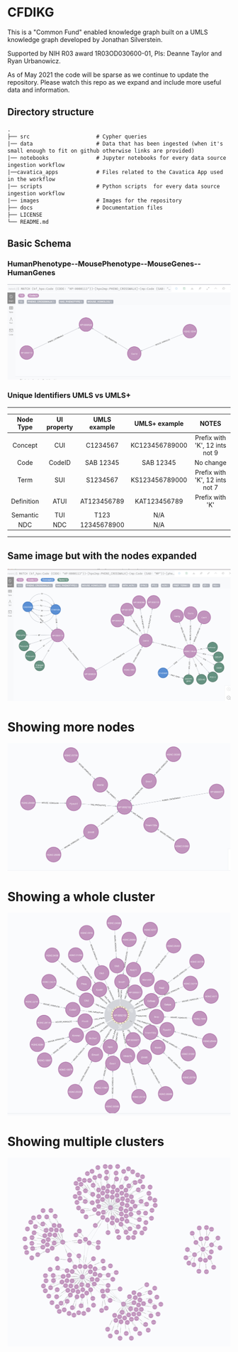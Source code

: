 # CFDIKG
This is a "Common Fund" enabled knowledge graph built on a UMLS knowledge graph developed by Jonathan Silverstein.

Supported by NIH R03 award 1R03OD030600-01, PIs: Deanne Taylor and Ryan Urbanowicz.

As of May 2021 the code will be sparse as we continue to update the repository. Please watch this repo as we expand and include more useful data and information.





## Directory structure

```
.
├── src                     # Cypher queries
|── data                    # Data that has been ingested (when it's small enough to fit on github otherwise links are provided)
|── notebooks               # Jupyter notebooks for every data source ingestion workflow
|──cavatica_apps            # Files related to the Cavatica App used in the workflow
|── scripts                 # Python scripts  for every data source ingestion workflow
|── images                  # Images for the repository
├── docs                    # Documentation files
├── LICENSE
└── README.md
```


## Basic Schema
### HumanPhenotype--MousePhenotype--MouseGenes--HumanGenes
![alt text](https://github.com/TaylorResearchLab/CFDIKG/blob/master/images/umls_nodes.png)


###    Unique Identifiers UMLS vs  UMLS+
------------------------------------------------------------------------------------------------
Node Type  | UI property |   UMLS example  |      UMLS+ example    |  NOTES                    |
| :---: | :---: | :---: | :---: | :---: | 
Concept    | CUI         | C1234567    | KC123456789000 | Prefix with 'K', 12 ints not 9       |
Code       | CodeID      | SAB 12345   | SAB 12345      | No change                            |
Term       | SUI         | S1234567    | KS123456789000 | Prefix with 'K', 12 ints not 7       |
Definition | ATUI        | AT123456789 | KAT123456789   | Prefix with 'K'                      |
Semantic   | TUI         | T123        |       N/A      |                                      |
NDC        | NDC         | 12345678900 |       N/A      |                                      |
------------------------------------------------------------------------------------------------






## Same image but with the nodes expanded
![alt text](https://github.com/TaylorResearchLab/CFDIKG/blob/master/images/umls_expanded.png)

# Showing more nodes
![alt text](https://github.com/TaylorResearchLab/CFDIKG/blob/master/images/umls_nodes5.png)

# Showing a whole cluster
![alt text](https://github.com/TaylorResearchLab/CFDIKG/blob/master/images/umls_nodes50.png)

# Showing multiple clusters
![alt text](https://github.com/TaylorResearchLab/CFDIKG/blob/master/images/umls_nodes500.png)
